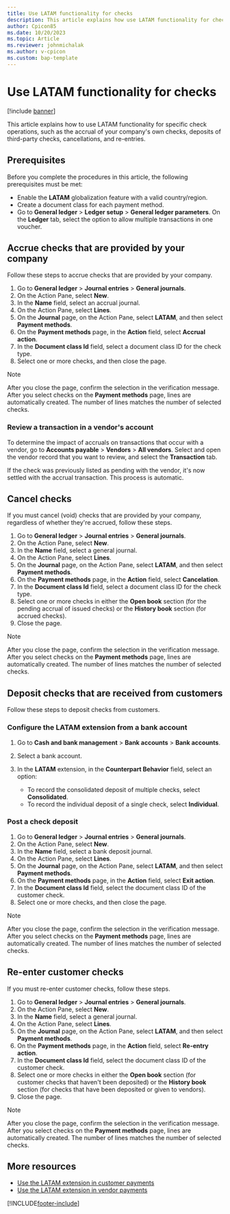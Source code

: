 ```yaml
---
title: Use LATAM functionality for checks 
description: This article explains how use LATAM functionality for checks.
author: Cpicon85 
ms.date: 10/20/2023 
ms.topic: Article
ms.reviewer: johnmichalak
ms.author: v-cpicon 
ms.custom: bap-template
---
```


# Use LATAM functionality for checks 

[!include [banner](../../includes/banner.md)]

This article explains how to use LATAM functionality for specific check operations, such as the accrual of your company's own checks, deposits of third-party checks, cancellations, and re-entries.

## Prerequisites

Before you complete the procedures in this article, the following prerequisites must be met:

- Enable the **LATAM** globalization feature with a valid country/region.
- Create a document class for each payment method.
- Go to **General ledger** \> **Ledger setup** \> **General ledger parameters**. On the **Ledger** tab, select the option to allow multiple transactions in one voucher.

## Accrue checks that are provided by your company

Follow these steps to accrue checks that are provided by your company.

1. Go to **General ledger** \> **Journal entries** \> **General journals**.
2. On the Action Pane, select **New**.
3. In the **Name** field, select an accrual journal.
4. On the Action Pane, select **Lines**.
5. On the **Journal** page, on the Action Pane, select **LATAM**, and then select **Payment methods**.
6. On the **Payment methods** page, in the **Action** field, select **Accrual action**.
7. In the **Document class Id** field, select a document class ID for the check type.
8. Select one or more checks, and then close the page.

> [!NOTE]
> After you close the page, confirm the selection in the verification message. After you select checks on the **Payment methods** page, lines are automatically created. The number of lines matches the number of selected checks.

### Review a transaction in a vendor's account

To determine the impact of accruals on transactions that occur with a vendor, go to **Accounts payable** \> **Vendors** \> **All vendors**. Select and open the vendor record that you want to review, and select the **Transaction** tab.

If the check was previously listed as pending with the vendor, it's now settled with the accrual transaction. This process is automatic.

## Cancel checks

If you must cancel (void) checks that are provided by your company, regardless of whether they're accrued, follow these steps.

1. Go to **General ledger** \> **Journal entries** \> **General journals**.
2. On the Action Pane, select **New**.
3. In the **Name** field, select a general journal.
4. On the Action Pane, select **Lines**.
5. On the **Journal** page, on the Action Pane, select **LATAM**, and then select **Payment methods**.
6. On the **Payment methods** page, in the **Action** field, select **Cancelation**.
7. In the **Document class Id** field, select a document class ID for the check type.
8. Select one or more checks in either the **Open book** section (for the pending accrual of issued checks) or the **History book** section (for accrued checks).
9. Close the page.

> [!NOTE]
> After you close the page, confirm the selection in the verification message. After you select checks on the **Payment methods** page, lines are automatically created. The number of lines matches the number of selected checks.

## Deposit checks that are received from customers

Follow these steps to deposit checks from customers.

### Configure the LATAM extension from a bank account

1. Go to **Cash and bank management** \> **Bank accounts** \> **Bank accounts**.
2. Select a bank account.
3. In the **LATAM** extension, in the **Counterpart Behavior** field, select an option:

   - To record the consolidated deposit of multiple checks, select **Consolidated**.
   - To record the individual deposit of a single check, select **Individual**.

### Post a check deposit

1. Go to **General ledger** \> **Journal entries** \> **General journals**.
2. On the Action Pane, select **New**.
3. In the **Name** field, select a bank deposit journal.
4. On the Action Pane, select **Lines**.
5. On the **Journal** page, on the Action Pane, select **LATAM**, and then select **Payment methods**.
6. On the **Payment methods** page, in the **Action** field, select **Exit action**.
7. In the **Document class Id** field, select the document class ID of the customer check.
8. Select one or more checks, and then close the page.

> [!NOTE]
> After you close the page, confirm the selection in the verification message. After you select checks on the **Payment methods** page, lines are automatically created. The number of lines matches the number of selected checks.

## Re-enter customer checks

If you must re-enter customer checks, follow these steps.

1. Go to **General ledger** \> **Journal entries** \> **General journals**.
2. On the Action Pane, select **New**.
3. In the **Name** field, select a general journal.
4. On the Action Pane, select **Lines**.
5. On the **Journal** page, on the Action Pane, select **LATAM**, and then select **Payment methods**.
6. On the **Payment methods** page, in the **Action** field, select **Re-entry action**.
7. In the **Document class Id** field, select the document class ID of the customer check.
8. Select one or more checks in either the **Open book** section (for customer checks that haven't been deposited) or the **History book** section (for checks that have been deposited or given to vendors).
9. Close the page.

> [!NOTE]
> After you close the page, confirm the selection in the verification message. After you select checks on the **Payment methods** page, lines are automatically created. The number of lines matches the number of selected checks.

## More resources

- [Use the LATAM extension in customer payments](ltm-latam-in-customer-payment.md)
- [Use the LATAM extension in vendor payments](ltm-latam-in-vendor-payment.md)

[!INCLUDE[footer-include](../../../includes/footer-banner.md)]
